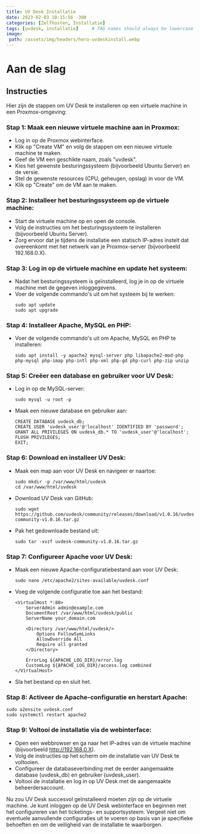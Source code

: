 ```yaml
---
title: UV Desk Installatie
date: 2023-02-03 10:15:56 -300
categories: [Zelfhosten, Installatie]
tags: [uvdesk, installatie]     # TAG names should always be lowercase
image:
 path: /assets/img/headers/hero-uvdeskinstall.webp
---
```


# Aan de slag

## Instructies 

Hier zijn de stappen om UV Desk te installeren op een virtuele machine in een Proxmox-omgeving:

### **Stap 1: Maak een nieuwe virtuele machine aan in Proxmox:**
- Log in op de Proxmox webinterface.
- Klik op "Create VM" en volg de stappen om een nieuwe virtuele machine te maken.
- Geef de VM een geschikte naam, zoals "uvdesk".
- Kies het gewenste besturingssysteem (bijvoorbeeld Ubuntu Server) en de versie.
- Stel de gewenste resources (CPU, geheugen, opslag) in voor de VM.
- Klik op "Create" om de VM aan te maken.

### **Stap 2: Installeer het besturingssysteem op de virtuele machine:**
- Start de virtuele machine op en open de console.
- Volg de instructies om het besturingssysteem te installeren (bijvoorbeeld Ubuntu Server).
- Zorg ervoor dat je tijdens de installatie een statisch IP-adres instelt dat overeenkomt met het netwerk van je Proxmox-server (bijvoorbeeld 192.168.0.X).

### **Stap 3: Log in op de virtuele machine en update het systeem:**
- Nadat het besturingssysteem is geïnstalleerd, log je in op de virtuele machine met de gegeven inloggegevens.
- Voer de volgende commando's uit om het systeem bij te werken:
  ```
  sudo apt update
  sudo apt upgrade
  ```

### **Stap 4: Installeer Apache, MySQL en PHP:**
- Voer de volgende commando's uit om Apache, MySQL en PHP te installeren:
  ```
  sudo apt install -y apache2 mysql-server php libapache2-mod-php php-mysql php-imap php-intl php-xml php-gd php-curl php-zip unzip
  ```

### **Stap 5: Creëer een database en gebruiker voor UV Desk:**
- Log in op de MySQL-server:
  ```
  sudo mysql -u root -p
  ```
- Maak een nieuwe database en gebruiker aan:
  ```
  CREATE DATABASE uvdesk_db;
  CREATE USER 'uvdesk_user'@'localhost' IDENTIFIED BY 'password';
  GRANT ALL PRIVILEGES ON uvdesk_db.* TO 'uvdesk_user'@'localhost';
  FLUSH PRIVILEGES;
  EXIT;
  ```

### **Stap 6: Download en installeer UV Desk:**
- Maak een map aan voor UV Desk en navigeer er naartoe:
  ```
  sudo mkdir -p /var/www/html/uvdesk
  cd /var/www/html/uvdesk
  ```
- Download UV Desk van GitHub:
  ```
  sudo wget https://github.com/uvdesk/community/releases/download/v1.0.16/uvdesk-community-v1.0.16.tar.gz
  ```
- Pak het gedownloade bestand uit:
  ```
  sudo tar -xvzf uvdesk-community-v1.0.16.tar.gz
  ```

### **Stap 7: Configureer Apache voor UV Desk:**
- Maak een nieuwe Apache-configuratiebestand aan voor UV Desk:
  ```
  sudo nano /etc/apache2/sites-available/uvdesk.conf
  ```
- Voeg de volgende configuratie toe aan het bestand:
  ```
  <VirtualHost *:80>
      ServerAdmin admin@example.com
      DocumentRoot /var/www/html/uvdesk/public
      ServerName your_domain.com

      <Directory /var/www/html/uvdesk/>
          Options FollowSymLinks
          AllowOverride All
          Require all granted
      </Directory>

      ErrorLog ${APACHE_LOG_DIR}/error.log
      CustomLog ${APACHE_LOG_DIR}/access.log combined
  </VirtualHost>
  ```
- Sla het bestand op en sluit het.

### **Stap 8: Activeer de Apache-configuratie en herstart Apache:**
  ```
  sudo a2ensite uvdesk.conf
  sudo systemctl restart apache2
  ```

### **Stap 9: Voltooi de installatie via de webinterface:**
- Open een webbrowser en ga naar het IP-adres van de virtuele machine (bijvoorbeeld http://192.168.0.X).
- Volg de instructies op het scherm om de installatie van UV Desk te voltooien.
- Configureer de databaseverbinding met de eerder aangemaakte database (uvdesk_db) en gebruiker (uvdesk_user).
- Voltooi de installatie en log in op UV Desk met de aangemaakte beheerdersaccount.

Nu zou UV Desk succesvol geïnstalleerd moeten zijn op de virtuele machine. Je kunt inloggen op de UV Desk webinterface en beginnen met het configureren van het ticketings- en supportsysteem. Vergeet niet om eventuele aanvullende configuraties uit te voeren op basis van je specifieke behoeften en om de veiligheid van de installatie te waarborgen.